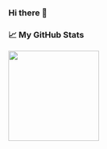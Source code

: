 ### Hi there 👋

### 📈 My GitHub Stats
<img height="180em" src="https://github-readme-stats.vercel.app/api?username=galvix&show_icons=true&hide_border=true&&count_private=true&include_all_commits=true" />
<!--
**Galvix/galvix** is a ✨ _special_ ✨ repository because its `README.md` (this file) appears on your GitHub profile.

Here are some ideas to get you started:

- 🔭 I’m currently working on ...
- 🌱 I’m currently learning ...
- 👯 I’m looking to collaborate on ...
- 🤔 I’m looking for help with ...
- 💬 Ask me about ...
- 📫 How to reach me: ...
- 😄 Pronouns: ...
- ⚡ Fun fact: ...
-->
